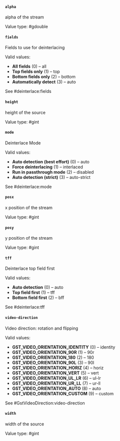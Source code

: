 #### `alpha`

alpha of the stream

Value type: #gdouble

#### `fields`

Fields to use for deinterlacing

Valid values:
  - **All fields** (0) – all
  - **Top fields only** (1) – top
  - **Bottom fields only** (2) – bottom
  - **Automatically detect** (3) – auto

See #deinterlace:fields

#### `height`

height of the source

Value type: #gint

#### `mode`

Deinterlace Mode

Valid values:
  - **Auto detection (best effort)** (0) – auto
  - **Force deinterlacing** (1) – interlaced
  - **Run in passthrough mode** (2) – disabled
  - **Auto detection (strict)** (3) – auto-strict

See #deinterlace:mode

#### `posx`

x position of the stream

Value type: #gint

#### `posy`

y position of the stream

Value type: #gint

#### `tff`

Deinterlace top field first

Valid values:
  - **Auto detection** (0) – auto
  - **Top field first** (1) – tff
  - **Bottom field first** (2) – bff

See #deinterlace:tff

#### `video-direction`

Video direction: rotation and flipping

Valid values:
  - **GST_VIDEO_ORIENTATION_IDENTITY** (0) – identity
  - **GST_VIDEO_ORIENTATION_90R** (1) – 90r
  - **GST_VIDEO_ORIENTATION_180** (2) – 180
  - **GST_VIDEO_ORIENTATION_90L** (3) – 90l
  - **GST_VIDEO_ORIENTATION_HORIZ** (4) – horiz
  - **GST_VIDEO_ORIENTATION_VERT** (5) – vert
  - **GST_VIDEO_ORIENTATION_UL_LR** (6) – ul-lr
  - **GST_VIDEO_ORIENTATION_UR_LL** (7) – ur-ll
  - **GST_VIDEO_ORIENTATION_AUTO** (8) – auto
  - **GST_VIDEO_ORIENTATION_CUSTOM** (9) – custom

See #GstVideoDirection:video-direction

#### `width`

width of the source

Value type: #gint

